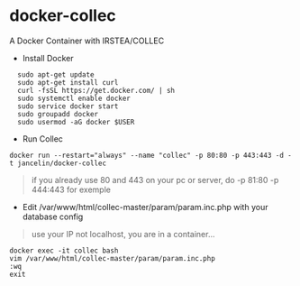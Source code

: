 # docker-collec
A Docker Container with IRSTEA/COLLEC

* Install Docker

```
  sudo apt-get update
  sudo apt-get install curl 
  curl -fsSL https://get.docker.com/ | sh
  sudo systemctl enable docker
  sudo service docker start
  sudo groupadd docker
  sudo usermod -aG docker $USER
```

* Run Collec

```
docker run --restart="always" --name "collec" -p 80:80 -p 443:443 -d -t jancelin/docker-collec
```
> if you already use 80 and 443 on your pc or server, do -p 81:80 -p 444:443 for exemple


* Edit /var/www/html/collec-master/param/param.inc.php with your database config

> use your IP not localhost, you are in a container...

```
docker exec -it collec bash
vim /var/www/html/collec-master/param/param.inc.php
:wq
exit
```

